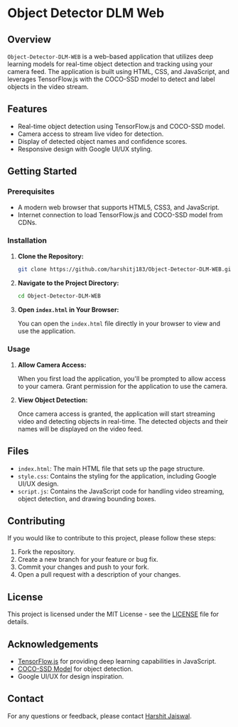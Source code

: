 
# Object Detector DLM Web

## Overview

`Object-Detector-DLM-WEB` is a web-based application that utilizes deep learning models for real-time object detection and tracking using your camera feed. The application is built using HTML, CSS, and JavaScript, and leverages TensorFlow.js with the COCO-SSD model to detect and label objects in the video stream.

## Features

- Real-time object detection using TensorFlow.js and COCO-SSD model.
- Camera access to stream live video for detection.
- Display of detected object names and confidence scores.
- Responsive design with Google UI/UX styling.

## Getting Started

### Prerequisites

- A modern web browser that supports HTML5, CSS3, and JavaScript.
- Internet connection to load TensorFlow.js and COCO-SSD model from CDNs.

### Installation

1. **Clone the Repository:**

   ```bash
   git clone https://github.com/harshitj183/Object-Detector-DLM-WEB.git
   ```

2. **Navigate to the Project Directory:**

   ```bash
   cd Object-Detector-DLM-WEB
   ```

3. **Open `index.html` in Your Browser:**

   You can open the `index.html` file directly in your browser to view and use the application.

### Usage

1. **Allow Camera Access:**

   When you first load the application, you'll be prompted to allow access to your camera. Grant permission for the application to use the camera.

2. **View Object Detection:**

   Once camera access is granted, the application will start streaming video and detecting objects in real-time. The detected objects and their names will be displayed on the video feed.

## Files

- `index.html`: The main HTML file that sets up the page structure.
- `style.css`: Contains the styling for the application, including Google UI/UX design.
- `script.js`: Contains the JavaScript code for handling video streaming, object detection, and drawing bounding boxes.

## Contributing

If you would like to contribute to this project, please follow these steps:

1. Fork the repository.
2. Create a new branch for your feature or bug fix.
3. Commit your changes and push to your fork.
4. Open a pull request with a description of your changes.

## License

This project is licensed under the MIT License - see the [LICENSE](LICENSE) file for details.

## Acknowledgements

- [TensorFlow.js](https://www.tensorflow.org/js) for providing deep learning capabilities in JavaScript.
- [COCO-SSD Model](https://github.com/tensorflow/tfjs-models/tree/master/coco-ssd) for object detection.
- Google UI/UX for design inspiration.

## Contact

For any questions or feedback, please contact [Harshit Jaiswal](mailto:harshitj183@gmail.com).